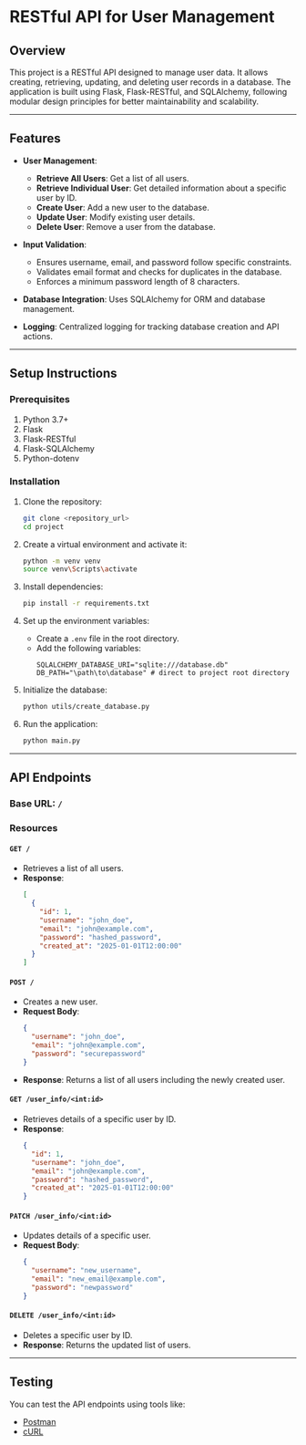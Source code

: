 # RESTful API for User Management

## Overview
This project is a RESTful API designed to manage user data. It allows creating, retrieving, updating, and deleting user records in a database. The application is built using Flask, Flask-RESTful, and SQLAlchemy, following modular design principles for better maintainability and scalability.

---

## Features

- **User Management**:
  - **Retrieve All Users**: Get a list of all users.
  - **Retrieve Individual User**: Get detailed information about a specific user by ID.
  - **Create User**: Add a new user to the database.
  - **Update User**: Modify existing user details.
  - **Delete User**: Remove a user from the database.

- **Input Validation**:
  - Ensures username, email, and password follow specific constraints.
  - Validates email format and checks for duplicates in the database.
  - Enforces a minimum password length of 8 characters.

- **Database Integration**: Uses SQLAlchemy for ORM and database management.

- **Logging**: Centralized logging for tracking database creation and API actions.

---


## Setup Instructions

### Prerequisites
1. Python 3.7+
2. Flask
3. Flask-RESTful
4. Flask-SQLAlchemy
5. Python-dotenv

### Installation

1. Clone the repository:
    ```bash
    git clone <repository_url>
    cd project
    ```

2. Create a virtual environment and activate it:
    ```bash
    python -m venv venv
    source venv\Scripts\activate
    ```

3. Install dependencies:
    ```bash
    pip install -r requirements.txt
    ```

4. Set up the environment variables:
    - Create a `.env` file in the root directory.
    - Add the following variables:
      ```env
      SQLALCHEMY_DATABASE_URI="sqlite:///database.db"
      DB_PATH="\path\to\database" # direct to project root directory
      ```

5. Initialize the database:
    ```bash
    python utils/create_database.py
    ```

6. Run the application:
    ```bash
    python main.py
    ```

---

## API Endpoints

### Base URL: `/`

### Resources

#### **`GET /`**
- Retrieves a list of all users.
- **Response**:
  ```json
  [
    {
      "id": 1,
      "username": "john_doe",
      "email": "john@example.com",
      "password": "hashed_password",
      "created_at": "2025-01-01T12:00:00"
    }
  ]
  ```

#### **`POST /`**
- Creates a new user.
- **Request Body**:
  ```json
  {
    "username": "john_doe",
    "email": "john@example.com",
    "password": "securepassword"
  }
  ```
- **Response**: Returns a list of all users including the newly created user.

#### **`GET /user_info/<int:id>`**
- Retrieves details of a specific user by ID.
- **Response**:
  ```json
  {
    "id": 1,
    "username": "john_doe",
    "email": "john@example.com",
    "password": "hashed_password",
    "created_at": "2025-01-01T12:00:00"
  }
  ```

#### **`PATCH /user_info/<int:id>`**
- Updates details of a specific user.
- **Request Body**:
  ```json
  {
    "username": "new_username",
    "email": "new_email@example.com",
    "password": "newpassword"
  }
  ```

#### **`DELETE /user_info/<int:id>`**
- Deletes a specific user by ID.
- **Response**: Returns the updated list of users.

---

## Testing

You can test the API endpoints using tools like:
- [Postman](https://www.postman.com/)
- [cURL](https://curl.se/)